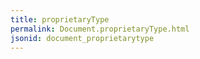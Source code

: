 ```yaml
---
title: proprietaryType
permalink: Document.proprietaryType.html
jsonid: document_proprietarytype
---
```

